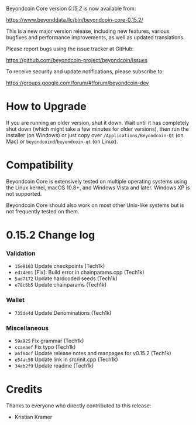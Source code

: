 Beyondcoin Core version *0.15.2* is now available from:

  <https://www.beyonddata.llc/bin/beyondcoin-core-0.15.2/>

This is a new major version release, including new features, various bugfixes
and performance improvements, as well as updated translations.

Please report bugs using the issue tracker at GitHub:

  <https://github.com/beyondcoin-project/beyondcoin/issues>

To receive security and update notifications, please subscribe to:

  <https://groups.google.com/forum/#!forum/beyondcoin-dev>

How to Upgrade
==============

If you are running an older version, shut it down. Wait until it has completely
shut down (which might take a few minutes for older versions), then run the 
installer (on Windows) or just copy over `/Applications/Beyondcoin-Qt` (on Mac)
or `beyondcoind`/`beyondcoin-qt` (on Linux).

Compatibility
==============

Beyondcoin Core is extensively tested on multiple operating systems using
the Linux kernel, macOS 10.8+, and Windows Vista and later. Windows XP is not supported.

Beyondcoin Core should also work on most other Unix-like systems but is not
frequently tested on them.

0.15.2 Change log
=================

### Validation
- `15e8103` Update checkpoints (Tech1k)
- `ed74e01` [Fix]: Build error in chainparams.cpp (Tech1k)
- `5ad7172` Update hardcoded seeds (Tech1k)
- `e78c6b5` Update chainparams (Tech1k)

### Wallet
- `735de4d` Update Denominations (Tech1k)

### Miscellaneous
- `59a925` Fix grammar (Tech1k)
- `ccaeaef` Fix typo (Tech1k)
- `a6f84cf` Update release notes and manpages for v0.15.2 (Tech1k)
- `e54ac50` Update link in src/init.cpp (Tech1k)
- `34ab2f9` Update readme (Tech1k)

Credits
=======

Thanks to everyone who directly contributed to this release:

- Kristian Kramer
